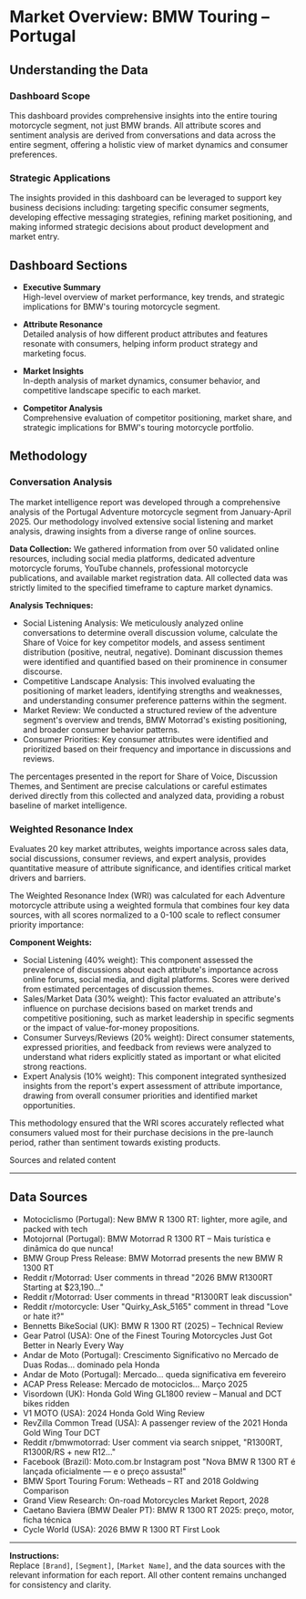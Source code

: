# Market Overview: BMW Touring – Portugal

## Understanding the Data

### Dashboard Scope
This dashboard provides comprehensive insights into the entire touring motorcycle segment, not just BMW brands. All attribute scores and sentiment analysis are derived from conversations and data across the entire segment, offering a holistic view of market dynamics and consumer preferences.

### Strategic Applications
The insights provided in this dashboard can be leveraged to support key business decisions including: targeting specific consumer segments, developing effective messaging strategies, refining market positioning, and making informed strategic decisions about product development and market entry.

## Dashboard Sections

- **Executive Summary**  
  High-level overview of market performance, key trends, and strategic implications for BMW's touring motorcycle segment.

- **Attribute Resonance**  
  Detailed analysis of how different product attributes and features resonate with consumers, helping inform product strategy and marketing focus.

- **Market Insights**  
  In-depth analysis of market dynamics, consumer behavior, and competitive landscape specific to each market.

- **Competitor Analysis**  
  Comprehensive evaluation of competitor positioning, market share, and strategic implications for BMW's touring motorcycle portfolio.

## Methodology

### Conversation Analysis
The market intelligence report was developed through a comprehensive analysis of the Portugal Adventure motorcycle segment from January-April 2025. Our methodology involved extensive social listening and market analysis, drawing insights from a diverse range of online sources.

**Data Collection:** We gathered information from over 50 validated online resources, including social media platforms, dedicated adventure motorcycle forums, YouTube channels, professional motorcycle publications, and available market registration data. All collected data was strictly limited to the specified timeframe to capture market dynamics.

**Analysis Techniques:**
- Social Listening Analysis: We meticulously analyzed online conversations to determine overall discussion volume, calculate the Share of Voice for key competitor models, and assess sentiment distribution (positive, neutral, negative). Dominant discussion themes were identified and quantified based on their prominence in consumer discourse.
- Competitive Landscape Analysis: This involved evaluating the positioning of market leaders, identifying strengths and weaknesses, and understanding consumer preference patterns within the segment.
- Market Review: We conducted a structured review of the adventure segment's overview and trends, BMW Motorrad's existing positioning, and broader consumer behavior patterns.
- Consumer Priorities: Key consumer attributes were identified and prioritized based on their frequency and importance in discussions and reviews.

The percentages presented in the report for Share of Voice, Discussion Themes, and Sentiment are precise calculations or careful estimates derived directly from this collected and analyzed data, providing a robust baseline of market intelligence.

### Weighted Resonance Index
Evaluates 20 key market attributes, weights importance across sales data, social discussions, consumer reviews, and expert analysis, provides quantitative measure of attribute significance, and identifies critical market drivers and barriers.

The Weighted Resonance Index (WRI) was calculated for each Adventure motorcycle attribute using a weighted formula that combines four key data sources, with all scores normalized to a 0-100 scale to reflect consumer priority importance:

**Component Weights:**
- Social Listening (40% weight): This component assessed the prevalence of discussions about each attribute's importance across online forums, social media, and digital platforms. Scores were derived from estimated percentages of discussion themes.
- Sales/Market Data (30% weight): This factor evaluated an attribute's influence on purchase decisions based on market trends and competitive positioning, such as market leadership in specific segments or the impact of value-for-money propositions.
- Consumer Surveys/Reviews (20% weight): Direct consumer statements, expressed priorities, and feedback from reviews were analyzed to understand what riders explicitly stated as important or what elicited strong reactions.
- Expert Analysis (10% weight): This component integrated synthesized insights from the report's expert assessment of attribute importance, drawing from overall consumer priorities and identified market opportunities.

This methodology ensured that the WRI scores accurately reflected what consumers valued most for their purchase decisions in the pre-launch period, rather than sentiment towards existing products.


Sources and related content

---

## Data Sources

- Motociclismo (Portugal): New BMW R 1300 RT: lighter, more agile, and packed with tech
- Motojornal (Portugal): BMW Motorrad R 1300 RT – Mais turística e dinâmica do que nunca!
- BMW Group Press Release: BMW Motorrad presents the new BMW R 1300 RT
- Reddit r/Motorrad: User comments in thread "2026 BMW R1300RT Starting at $23,190…"
- Reddit r/Motorrad: User comments in thread "R1300RT leak discussion"
- Reddit r/motorcycle: User "Quirky_Ask_5165" comment in thread "Love or hate it?"
- Bennetts BikeSocial (UK): BMW R 1300 RT (2025) – Technical Review
- Gear Patrol (USA): One of the Finest Touring Motorcycles Just Got Better in Nearly Every Way
- Andar de Moto (Portugal): Crescimento Significativo no Mercado de Duas Rodas… dominado pela Honda
- Andar de Moto (Portugal): Mercado… queda significativa em fevereiro
- ACAP Press Release: Mercado de motociclos… Março 2025
- Visordown (UK): Honda Gold Wing GL1800 review – Manual and DCT bikes ridden
- V1 MOTO (USA): 2024 Honda Gold Wing Review
- RevZilla Common Tread (USA): A passenger review of the 2021 Honda Gold Wing Tour DCT
- Reddit r/bmwmotorrad: User comment via search snippet, "R1300RT, R1300R/RS + new R12…"
- Facebook (Brazil): Moto.com.br Instagram post "Nova BMW R 1300 RT é lançada oficialmente — e o preço assusta!"
- BMW Sport Touring Forum: Wetheads – RT and 2018 Goldwing Comparison
- Grand View Research: On-road Motorcycles Market Report, 2028
- Caetano Baviera (BMW Dealer PT): BMW R 1300 RT 2025: preço, motor, ficha técnica
- Cycle World (USA): 2026 BMW R 1300 RT First Look

---

**Instructions:**  
Replace `[Brand]`, `[Segment]`, `[Market Name]`, and the data sources with the relevant information for each report. All other content remains unchanged for consistency and clarity.
